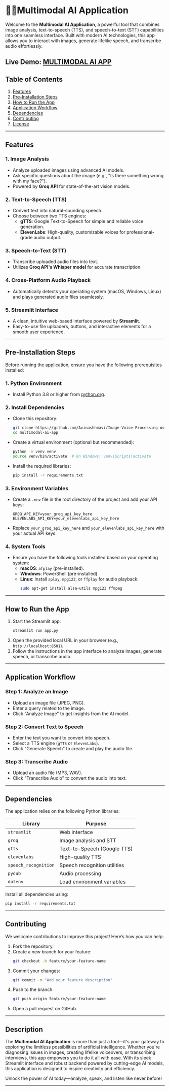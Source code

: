 # 🤖😎Multimodal AI Application

Welcome to the **Multimodal AI Application**, a powerful tool that combines image analysis, text-to-speech (TTS), and speech-to-text (STT) capabilities into one seamless interface. Built with modern AI technologies, this app allows you to interact with images, generate lifelike speech, and transcribe audio effortlessly.

## Live Demo: [MULTIMODAL AI APP](https://eaoe2mfwdquzatsmfcfyst.streamlit.app/)

## Table of Contents
1. [Features](#features)
2. [Pre-Installation Steps](#pre-installation-steps)
3. [How to Run the App](#how-to-run-the-app)
4. [Application Workflow](#application-workflow)
5. [Dependencies](#dependencies)
6. [Contributing](#contributing)
7. [License](#license)

---

## Features

### 1. **Image Analysis**
   - Analyze uploaded images using advanced AI models.
   - Ask specific questions about the image (e.g., "Is there something wrong with my face?").
   - Powered by **Groq API** for state-of-the-art vision models.

### 2. **Text-to-Speech (TTS)**
   - Convert text into natural-sounding speech.
   - Choose between two TTS engines:
     - **gTTS**: Google Text-to-Speech for simple and reliable voice generation.
     - **ElevenLabs**: High-quality, customizable voices for professional-grade audio output.

### 3. **Speech-to-Text (STT)**
   - Transcribe uploaded audio files into text.
   - Utilizes **Groq API's Whisper model** for accurate transcription.

### 4. **Cross-Platform Audio Playback**
   - Automatically detects your operating system (macOS, Windows, Linux) and plays generated audio files seamlessly.

### 5. **Streamlit Interface**
   - A clean, intuitive web-based interface powered by **Streamlit**.
   - Easy-to-use file uploaders, buttons, and interactive elements for a smooth user experience.

---

## Pre-Installation Steps

Before running the application, ensure you have the following prerequisites installed:

### 1. **Python Environment**
   - Install Python 3.8 or higher from [python.org](https://www.python.org/downloads/).

### 2. **Install Dependencies**
   - Clone this repository:
     ```bash
     git clone https://github.com/Avinashhmavi/Image-Voice-Processing-using-AI.git
     cd multimodal-ai-app
     ```
   - Create a virtual environment (optional but recommended):
     ```bash
     python -m venv venv
     source venv/bin/activate  # On Windows: venv\Scripts\activate
     ```
   - Install the required libraries:
     ```bash
     pip install -r requirements.txt
     ```

### 3. **Environment Variables**
   - Create a `.env` file in the root directory of the project and add your API keys:
     ```plaintext
     GROQ_API_KEY=your_groq_api_key_here
     ELEVENLABS_API_KEY=your_elevenlabs_api_key_here
     ```
   - Replace `your_groq_api_key_here` and `your_elevenlabs_api_key_here` with your actual API keys.

### 4. **System Tools**
   - Ensure you have the following tools installed based on your operating system:
     - **macOS**: `afplay` (pre-installed).
     - **Windows**: PowerShell (pre-installed).
     - **Linux**: Install `aplay`, `mpg123`, or `ffplay` for audio playback:
       ```bash
       sudo apt-get install alsa-utils mpg123 ffmpeg
       ```

---

## How to Run the App

1. Start the Streamlit app:
   ```bash
   streamlit run app.py
   ```
2. Open the provided local URL in your browser (e.g., `http://localhost:8501`).
3. Follow the instructions in the app interface to analyze images, generate speech, or transcribe audio.

---

## Application Workflow

### Step 1: Analyze an Image
   - Upload an image file (JPEG, PNG).
   - Enter a query related to the image.
   - Click "Analyze Image" to get insights from the AI model.

### Step 2: Convert Text to Speech
   - Enter the text you want to convert into speech.
   - Select a TTS engine (`gTTS` or `ElevenLabs`).
   - Click "Generate Speech" to create and play the audio file.

### Step 3: Transcribe Audio
   - Upload an audio file (MP3, WAV).
   - Click "Transcribe Audio" to convert the audio into text.

---

## Dependencies

The application relies on the following Python libraries:

| Library          | Purpose                          |
|------------------|----------------------------------|
| `streamlit`      | Web interface                   |
| `groq`           | Image analysis and STT          |
| `gtts`           | Text-to-Speech (Google TTS)     |
| `elevenlabs`     | High-quality TTS                |
| `speech_recognition` | Speech recognition utilities |
| `pydub`          | Audio processing                |
| `dotenv`         | Load environment variables      |

Install all dependencies using:
```bash
pip install -r requirements.txt
```

---

## Contributing

We welcome contributions to improve this project! Here’s how you can help:
1. Fork the repository.
2. Create a new branch for your feature:
   ```bash
   git checkout -b feature/your-feature-name
   ```
3. Commit your changes:
   ```bash
   git commit -m "Add your feature description"
   ```
4. Push to the branch:
   ```bash
   git push origin feature/your-feature-name
   ```
5. Open a pull request on GitHub.

---


## Description

The **Multimodal AI Application** is more than just a tool—it's your gateway to exploring the limitless possibilities of artificial intelligence. Whether you're diagnosing issues in images, creating lifelike voiceovers, or transcribing interviews, this app empowers you to do it all with ease. With its sleek Streamlit interface and robust backend powered by cutting-edge AI models, this application is designed to inspire creativity and efficiency.

Unlock the power of AI today—analyze, speak, and listen like never before!

---
